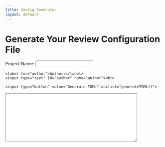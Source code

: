```yaml
---
title: Config Generator
layout: default
---
```


# Generate Your Review Configuration File

<form id="configForm">
    <label for="name">Project Name:</label>
    <input type="text" id="name" name="name"><br>

    <label for="author">Author:</label>
    <input type="text" id="author" name="author"><br>

    <input type="button" value="Generate TOML" onclick="generateTOML()">
</form>
<textarea id="output" rows="10" cols="50"></textarea>

<script src="assets/js/tomlGenerator.js"></script>

